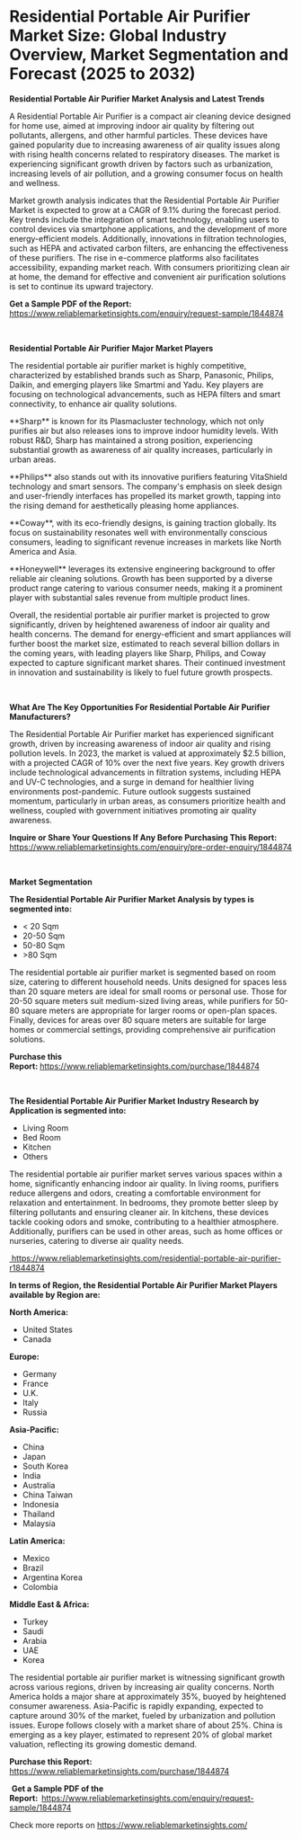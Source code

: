 <p><h1>Residential Portable Air Purifier Market Size: Global Industry Overview, Market Segmentation and Forecast (2025 to 2032)</h1></p><p><strong>Residential Portable Air Purifier Market Analysis and Latest Trends</strong></p>
<p><p>A Residential Portable Air Purifier is a compact air cleaning device designed for home use, aimed at improving indoor air quality by filtering out pollutants, allergens, and other harmful particles. These devices have gained popularity due to increasing awareness of air quality issues along with rising health concerns related to respiratory diseases. The market is experiencing significant growth driven by factors such as urbanization, increasing levels of air pollution, and a growing consumer focus on health and wellness.</p><p>Market growth analysis indicates that the Residential Portable Air Purifier Market is expected to grow at a CAGR of 9.1% during the forecast period. Key trends include the integration of smart technology, enabling users to control devices via smartphone applications, and the development of more energy-efficient models. Additionally, innovations in filtration technologies, such as HEPA and activated carbon filters, are enhancing the effectiveness of these purifiers. The rise in e-commerce platforms also facilitates accessibility, expanding market reach. With consumers prioritizing clean air at home, the demand for effective and convenient air purification solutions is set to continue its upward trajectory.</p></p>
<p><strong>Get a Sample PDF of the Report:&nbsp;</strong> <a href="https://www.reliablemarketinsights.com/enquiry/request-sample/1844874?utm_campaign=3295&utm_medium=2&utm_source=Github&utm_content=ia&utm_term=12042025&utm_id=residential-portable-air-purifier">https://www.reliablemarketinsights.com/enquiry/request-sample/1844874</a></p>
<p>&nbsp;</p>
<p><strong>Residential Portable Air Purifier Major Market Players</strong></p>
<p><p>The residential portable air purifier market is highly competitive, characterized by established brands such as Sharp, Panasonic, Philips, Daikin, and emerging players like Smartmi and Yadu. Key players are focusing on technological advancements, such as HEPA filters and smart connectivity, to enhance air quality solutions.</p><p>**Sharp** is known for its Plasmacluster technology, which not only purifies air but also releases ions to improve indoor humidity levels. With robust R&D, Sharp has maintained a strong position, experiencing substantial growth as awareness of air quality increases, particularly in urban areas.</p><p>**Philips** also stands out with its innovative purifiers featuring VitaShield technology and smart sensors. The company's emphasis on sleek design and user-friendly interfaces has propelled its market growth, tapping into the rising demand for aesthetically pleasing home appliances.</p><p>**Coway**, with its eco-friendly designs, is gaining traction globally. Its focus on sustainability resonates well with environmentally conscious consumers, leading to significant revenue increases in markets like North America and Asia.</p><p>**Honeywell** leverages its extensive engineering background to offer reliable air cleaning solutions. Growth has been supported by a diverse product range catering to various consumer needs, making it a prominent player with substantial sales revenue from multiple product lines.</p><p>Overall, the residential portable air purifier market is projected to grow significantly, driven by heightened awareness of indoor air quality and health concerns. The demand for energy-efficient and smart appliances will further boost the market size, estimated to reach several billion dollars in the coming years, with leading players like Sharp, Philips, and Coway expected to capture significant market shares. Their continued investment in innovation and sustainability is likely to fuel future growth prospects.</p></p>
<p>&nbsp;</p>
<p><strong>What Are The Key Opportunities For Residential Portable Air Purifier Manufacturers?</strong></p>
<p><p>The Residential Portable Air Purifier market has experienced significant growth, driven by increasing awareness of indoor air quality and rising pollution levels. In 2023, the market is valued at approximately $2.5 billion, with a projected CAGR of 10% over the next five years. Key growth drivers include technological advancements in filtration systems, including HEPA and UV-C technologies, and a surge in demand for healthier living environments post-pandemic. Future outlook suggests sustained momentum, particularly in urban areas, as consumers prioritize health and wellness, coupled with government initiatives promoting air quality awareness.</p></p>
<p><strong>Inquire or Share Your Questions If Any Before Purchasing This Report:</strong> <a href="https://www.reliablemarketinsights.com/enquiry/pre-order-enquiry/1844874?utm_campaign=3295&utm_medium=2&utm_source=Github&utm_content=ia&utm_term=12042025&utm_id=residential-portable-air-purifier">https://www.reliablemarketinsights.com/enquiry/pre-order-enquiry/1844874</a></p>
<p>&nbsp;</p>
<p><strong>Market Segmentation</strong></p>
<p><strong>The Residential Portable Air Purifier Market Analysis by types is segmented into:</strong></p>
<p><ul><li>< 20 Sqm</li><li>20-50 Sqm</li><li>50-80 Sqm</li><li>>80 Sqm</li></ul></p>
<p><p>The residential portable air purifier market is segmented based on room size, catering to different household needs. Units designed for spaces less than 20 square meters are ideal for small rooms or personal use. Those for 20-50 square meters suit medium-sized living areas, while purifiers for 50-80 square meters are appropriate for larger rooms or open-plan spaces. Finally, devices for areas over 80 square meters are suitable for large homes or commercial settings, providing comprehensive air purification solutions.</p></p>
<p><strong>Purchase this Report:&nbsp;</strong><a href="https://www.reliablemarketinsights.com/purchase/1844874?utm_campaign=3295&utm_medium=2&utm_source=Github&utm_content=ia&utm_term=12042025&utm_id=residential-portable-air-purifier">https://www.reliablemarketinsights.com/purchase/1844874</a></p>
<p>&nbsp;</p>
<p><strong>The Residential Portable Air Purifier Market Industry Research by Application is segmented into:</strong></p>
<p><ul><li>Living Room</li><li>Bed Room</li><li>Kitchen</li><li>Others</li></ul></p>
<p><p>The residential portable air purifier market serves various spaces within a home, significantly enhancing indoor air quality. In living rooms, purifiers reduce allergens and odors, creating a comfortable environment for relaxation and entertainment. In bedrooms, they promote better sleep by filtering pollutants and ensuring cleaner air. In kitchens, these devices tackle cooking odors and smoke, contributing to a healthier atmosphere. Additionally, purifiers can be used in other areas, such as home offices or nurseries, catering to diverse air quality needs.</p></p>
<p><a href="https://www.reliablemarketinsights.com/residential-portable-air-purifier-r1844874?utm_campaign=3295&utm_medium=2&utm_source=Github&utm_content=ia&utm_term=12042025&utm_id=residential-portable-air-purifier">&nbsp;https://www.reliablemarketinsights.com/residential-portable-air-purifier-r1844874</a></p>
<p><strong>In terms of Region, the Residential Portable Air Purifier Market Players available by Region are:</strong></p>
<p>
    <p> <strong> North America: </strong>
        <ul>
            <li>United States</li>
            <li>Canada</li>
        </ul>
        </p> 
    <p> <strong> Europe: </strong>
        <ul>
            <li>Germany</li>
            <li>France</li>
            <li>U.K.</li>
            <li>Italy</li>
            <li>Russia</li>
        </ul>
        </p> 
    <p> <strong> Asia-Pacific: </strong>
        <ul>
            <li>China</li>
            <li>Japan</li>
            <li>South Korea</li>
            <li>India</li>
            <li>Australia</li>
            <li>China Taiwan</li>
            <li>Indonesia</li>
            <li>Thailand</li>
            <li>Malaysia</li>
        </ul>
        </p> 
    <p> <strong> Latin America: </strong>
        <ul>
            <li>Mexico</li>
            <li>Brazil</li>
            <li>Argentina Korea</li>
            <li>Colombia</li>
        </ul>
        </p> 
    <p> <strong> Middle East & Africa: </strong>
        <ul>
            <li>Turkey</li>
            <li>Saudi</li>
            <li>Arabia</li>
            <li>UAE</li>
            <li>Korea</li>
        </ul>
    </p>
    </p>
<p><p>The residential portable air purifier market is witnessing significant growth across various regions, driven by increasing air quality concerns. North America holds a major share at approximately 35%, buoyed by heightened consumer awareness. Asia-Pacific is rapidly expanding, expected to capture around 30% of the market, fueled by urbanization and pollution issues. Europe follows closely with a market share of about 25%. China is emerging as a key player, estimated to represent 20% of global market valuation, reflecting its growing domestic demand.</p></p>
<p><strong>Purchase this Report: </strong><a href="https://www.reliablemarketinsights.com/purchase/1844874?utm_campaign=3295&utm_medium=2&utm_source=Github&utm_content=ia&utm_term=12042025&utm_id=residential-portable-air-purifier">https://www.reliablemarketinsights.com/purchase/1844874</a></p>
<p>&nbsp;<strong>Get a Sample PDF of the Report:&nbsp;&nbsp;</strong><a href="https://www.reliablemarketinsights.com/enquiry/request-sample/1844874?utm_campaign=3295&utm_medium=2&utm_source=Github&utm_content=ia&utm_term=12042025&utm_id=residential-portable-air-purifier">https://www.reliablemarketinsights.com/enquiry/request-sample/1844874</a></p>
<p><strong></strong></p>
<p>Check more reports on <a href="https://www.reliablemarketinsights.com/?utm_campaign=3295&utm_medium=2&utm_source=Github&utm_content=ia&utm_term=12042025&utm_id=residential-portable-air-purifier">https://www.reliablemarketinsights.com/</a></p>